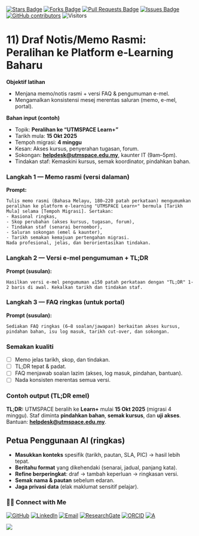 <a href="https://github.com/drshahizan/short-course/stargazers"><img src="https://img.shields.io/github/stars/drshahizan/short-course" alt="Stars Badge"/></a>
<a href="https://github.com/drshahizan/short-course/network/members"><img src="https://img.shields.io/github/forks/drshahizan/short-course" alt="Forks Badge"/></a>
<a href="https://github.com/drshahizan/short-course/pulls"><img src="https://img.shields.io/github/issues-pr/drshahizan/short-course" alt="Pull Requests Badge"/></a>
<a href="https://github.com/drshahizan/short-course"><img src="https://img.shields.io/github/issues/drshahizan/short-course" alt="Issues Badge"/></a>
<a href="https://github.com/drshahizan/short-course/graphs/contributors"><img alt="GitHub contributors" src="https://img.shields.io/github/contributors/drshahizan/short-course?color=2b9348"></a>
![Visitors](https://api.visitorbadge.io/api/visitors?path=https%3A%2F%2Fgithub.com%2Fdrshahizan%2Fshort-course&labelColor=%23d9e3f0&countColor=%23697689&style=flat)


# 11) Draf Notis/Memo Rasmi: Peralihan ke Platform e-Learning Baharu

**Objektif latihan**

* Menjana memo/notis rasmi + versi FAQ & pengumuman e-mel.
* Mengamalkan konsistensi mesej merentas saluran (memo, e-mel, portal).

**Bahan input (contoh)**

* Topik: **Peralihan ke “UTMSPACE Learn+”**
* Tarikh mula: **15 Okt 2025**
* Tempoh migrasi: **4 minggu**
* Kesan: Akses kursus, penyerahan tugasan, forum.
* Sokongan: **[helpdesk@utmspace.edu.my](mailto:helpdesk@utmspace.edu.my)**, kaunter IT (9am–5pm).
* Tindakan staf: Kemaskini kursus, semak koordinator, pindahkan bahan.

### Langkah 1 — Memo rasmi (versi dalaman)

**Prompt:**

```
Tulis memo rasmi (Bahasa Melayu, 180–220 patah perkataan) mengumumkan peralihan ke platform e-learning "UTMSPACE Learn+" bermula [Tarikh Mula] selama [Tempoh Migrasi]. Sertakan:
- Rasional ringkas,
- Skop perubahan (akses kursus, tugasan, forum),
- Tindakan staf (senarai bernombor),
- Saluran sokongan (emel & kaunter),
- Tarikh semakan kemajuan pertengahan migrasi.
Nada profesional, jelas, dan berorientasikan tindakan.
```

### Langkah 2 — Versi e-mel pengumuman + TL;DR

**Prompt (susulan):**

```
Hasilkan versi e-mel pengumuman ≤150 patah perkataan dengan "TL;DR" 1-2 baris di awal. Kekalkan tarikh dan tindakan staf.
```

### Langkah 3 — FAQ ringkas (untuk portal)

**Prompt (susulan):**

```
Sediakan FAQ ringkas (6–8 soalan/jawapan) berkaitan akses kursus, pindahan bahan, isu log masuk, tarikh cut-over, dan sokongan.
```

### Semakan kualiti

* [ ] Memo jelas tarikh, skop, dan tindakan.
* [ ] TL;DR tepat & padat.
* [ ] FAQ menjawab soalan lazim (akses, log masuk, pindahan, bantuan).
* [ ] Nada konsisten merentas semua versi.

### Contoh output (TL;DR emel)

**TL;DR:** UTMSPACE beralih ke **Learn+** mulai **15 Okt 2025** (migrasi 4 minggu). Staf diminta **pindahkan bahan**, **semak kursus**, dan **uji akses**. Bantuan: **[helpdesk@utmspace.edu.my](mailto:helpdesk@utmspace.edu.my)**.

## Petua Penggunaan AI (ringkas)

* **Masukkan konteks** spesifik (tarikh, pautan, SLA, PIC) → hasil lebih tepat.
* **Beritahu format** yang dikehendaki (senarai, jadual, panjang kata).
* **Refine berperingkat**: draf → tambah keperluan → ringkasan versi.
* **Semak nama & pautan** sebelum edaran.
* **Jaga privasi data** (elak maklumat sensitif pelajar).


### 🙌🏻 Connect with Me
<p align="left">
    <a href="https://github.com/drshahizan" target="_blank"><img alt="GitHub" src="https://img.shields.io/badge/-@drshahizan-181717?style=flat-square&logo=GitHub&logoColor=white"></a>
    <a href="https://www.linkedin.com/in/drshahizan" target="_blank"><img alt="LinkedIn" src="https://img.shields.io/badge/-drshahizan-blue?style=flat-square&logo=Linkedin&logoColor=white&link=https://www.linkedin.com/in/drshahizan/"></a>
    <a href="mailto:shahizan@utm.my" target="_blank"><img alt="Email" src="https://img.shields.io/badge/-shahizan@utm.my-c14438?style=flat-square&logo=Gmail&logoColor=white&link=mailto:shahizan@utm.my.com"></a>
    <a href="https://www.researchgate.net/profile/Mohd-Othman-28" target="_blank"><img alt="ResearchGate" src="https://img.shields.io/badge/-ResearchGate-00CCBB?style=flat-square&logo=ResearchGate&logoColor=white"></a>
    <a href="https://orcid.org/0000-0003-4261-1873" target="_blank"><img alt="ORCID" src="https://img.shields.io/badge/-ORCID-A6CE39?style=flat-square&logo=ORCID&logoColor=white"></a> 
 <a href="https://visitorbadge.io/status?path=https%3A%2F%2Fgithub.com%2Fdrshahizan" target="_blank"><img alt="A" src="https://api.visitorbadge.io/api/visitors?path=https%3A%2F%2Fgithub.com%2Fdrshahizan&labelColor=%23697689&countColor=%23555555&style=plastic"></a>
 
![](https://hit.yhype.me/github/profile?user_id=81284918)
</p>
